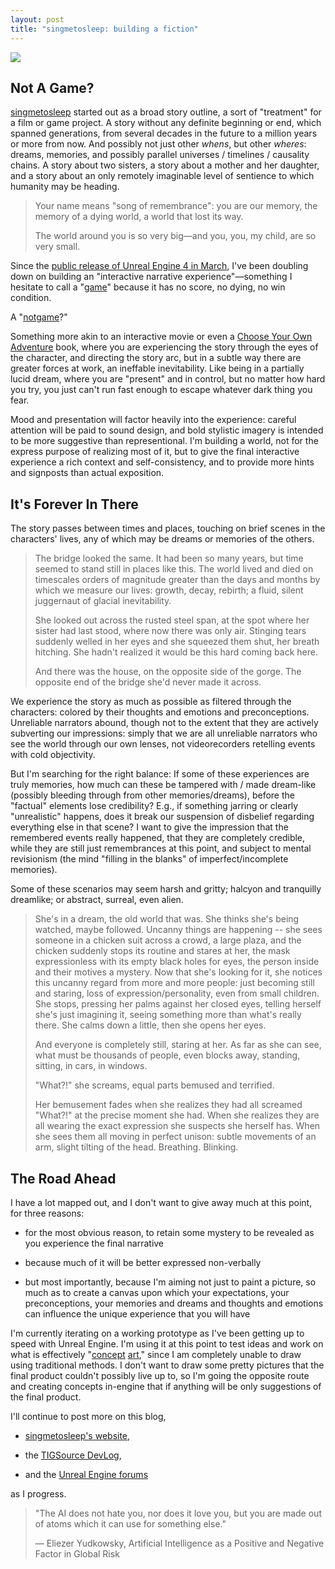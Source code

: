 ```yaml
---
layout: post
title: "singmetosleep: building a fiction"
---
```


![](http://acatalept.com/singmetosleep/images/singmetosleep.jpg)

Not A Game?
-----------

<a href="http://acatalept.com/singmetosleep" title="singmetosleep project website" target="_blank">singmetosleep</a> started out as a broad story outline, a sort of "treatment" for a film or game project.  A story without any definite beginning or end, which spanned generations, from several decades in the future to a million years or more from now.  And possibly not just other *whens*, but other *wheres*: dreams, memories, and possibly parallel universes / timelines / causality chains.  A story about two sisters, a story about a mother and her daughter, and a story about an only remotely imaginable level of sentience to which humanity may be heading.

>Your name means "song of remembrance": you are our memory, the memory of a dying world, a world that lost its way.
>
>The world around you is so very big&mdash;and you, you, my child, are so very small.

Since the [public release of Unreal Engine 4 in March](https://www.unrealengine.com/blog/welcome-to-unreal-engine-4), I've been doubling down on building an "interactive narrative experience"&mdash;something I hesitate to call a "[game](http://en.wikipedia.org/wiki/Game)" because it has no score, no dying, no win condition.

A "[notgame](http://notgames.tumblr.com/)?"

Something more akin to an interactive movie or even a [Choose Your Own Adventure](http://en.wikipedia.org/wiki/Choose_Your_Own_Adventure) book, where you are experiencing the story through the eyes of the character, and directing the story arc, but in a subtle way there are greater forces at work, an ineffable inevitability.  Like being in a partially lucid dream, where you are "present" and in control, but no matter how hard you try, you just can't run fast enough to escape whatever dark thing you fear.

Mood and presentation will factor heavily into the experience: careful attention will be paid to sound design, and bold stylistic imagery is intended to be more suggestive than representional.  I'm building a world, not for the express purpose of realizing most of it, but to give the final interactive experience a rich context and self-consistency, and to provide more hints and signposts than actual exposition.

It's Forever In There
---------------------

The story passes between times and places, touching on brief scenes in the characters' lives, any of which may be dreams or memories of the others.

>The bridge looked the same.  It had been so many years, but time seemed to stand still in places like this.  The world lived and died on timescales orders of magnitude greater than the days and months by which we measure our lives: growth, decay, rebirth; a fluid, silent juggernaut of glacial inevitability.
>
>She looked out across the rusted steel span, at the spot where her sister had last stood, where now there was only air.  Stinging tears suddenly welled in her eyes and she squeezed them shut, her breath hitching.  She hadn't realized it would be this hard coming back here.
>
>And there was the house, on the opposite side of the gorge.  The opposite end of the bridge she'd never made it across.

We experience the story as much as possible as filtered through the characters: colored by their thoughts and emotions and preconceptions.  Unreliable narrators abound, though not to the extent that they are actively subverting our impressions: simply that we are all unreliable narrators who see the world through our own lenses, not videorecorders retelling events with cold objectivity.

But I'm searching for the right balance: If some of these experiences are truly memories, how much can these be tampered with / made dream-like (possibly bleeding through from other memories/dreams), before the "factual" elements lose credibility?  E.g., if something jarring or clearly "unrealistic" happens, does it break our suspension of disbelief regarding everything else in that scene?  I want to give the impression that the remembered events really happened, that they are completely credible, while they are still just remembrances at this point, and subject to mental revisionism (the mind "filling in the blanks" of imperfect/incomplete memories).

Some of these scenarios may seem harsh and gritty; halcyon and tranquilly dreamlike; or abstract, surreal, even alien.

>She's in a dream, the old world that was.  She thinks she's being watched, maybe followed.  Uncanny things are happening -- she sees someone in a chicken suit across a crowd, a large plaza, and the chicken suddenly stops its routine and stares at her, the mask expressionless with its empty black holes for eyes, the person inside and their motives a mystery.  Now that she's looking for it, she notices this uncanny regard from more and more people: just becoming still and staring, loss of expression/personality, even from small children.  She stops, pressing her palms against her closed eyes, telling herself she's just imagining it, seeing something more than what's really there.  She calms down a little, then she opens her eyes.
>
>And everyone is completely still, staring at her.  As far as she can see, what must be thousands of people, even blocks away, standing, sitting, in cars, in windows.
>
>"What?!" she screams, equal parts bemused and terrified.
>
>Her bemusement fades when she realizes they had all screamed "What?!" at the precise moment she had.  When she realizes they are all wearing the exact expression she suspects she herself has.  When she sees them all moving in perfect unison: subtle movements of an arm, slight tilting of the head.  Breathing.  Blinking.

The Road Ahead
--------------

I have a lot mapped out, and I don't want to give away much at this point, for three reasons:

- for the most obvious reason, to retain some mystery to be revealed as you experience the final narrative

- because much of it will be better expressed non-verbally

- but most importantly, because I'm aiming not just to paint a picture, so much as to create a canvas upon which your expectations, your preconceptions, your memories and dreams and thoughts and emotions can influence the unique experience that you will have

I'm currently iterating on a working prototype as I've been getting up to speed with Unreal Engine.  I'm using it at this point to test ideas and work on what is effectively "[concept](http://acatalept.com/singmetosleep/#screenshots) [art](http://acatalept.com/singmetosleep/#videos)," since I am completely unable to draw using traditional methods.  I don't want to draw some pretty pictures that the final product couldn't possibly live up to, so I'm going the opposite route and creating concepts in-engine that if anything will be only suggestions of the final product.

I'll continue to post more on this blog,

- [singmetosleep's website](http://acatalept.com/singmetosleep/),

- the [TIGSource DevLog](http://forums.tigsource.com/index.php?topic=40127.0),

- and the [Unreal Engine forums](https://forums.unrealengine.com/showthread.php?1282)

as I progress.

>"The AI does not hate you, nor does it love you, but you are made out of atoms which it can use for something else."
>
> &mdash; Eliezer Yudkowsky, Artificial Intelligence as a Positive and Negative Factor in Global Risk
